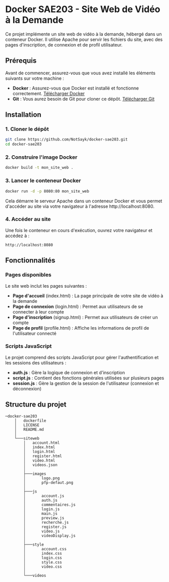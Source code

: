 # Docker SAE203 - Site Web de Vidéo à la Demande

Ce projet implémente un site web de vidéo à la demande, hébergé dans un conteneur Docker. Il utilise Apache pour servir les fichiers du site, avec des pages d'inscription, de connexion et de profil utilisateur.

## Prérequis

Avant de commencer, assurez-vous que vous avez installé les éléments suivants sur votre machine :

- **Docker** : Assurez-vous que Docker est installé et fonctionne correctement. [Télécharger Docker](https://www.docker.com/products/docker-desktop)
- **Git** : Vous aurez besoin de Git pour cloner ce dépôt. [Télécharger Git](https://git-scm.com/downloads)

## Installation

### 1. Cloner le dépôt
```bash
git clone https://github.com/NotSayk/docker-sae203.git
cd docker-sae203
```

### 2. Construire l'image Docker
```bash
docker build -t mon_site_web .
```

### 3. Lancer le conteneur Docker
```bash
docker run -d -p 8080:80 mon_site_web
```
Cela démarre le serveur Apache dans un conteneur Docker et vous permet d'accéder au site via votre navigateur à l'adresse http://localhost:8080.

### 4. Accéder au site
Une fois le conteneur en cours d'exécution, ouvrez votre navigateur et accédez à :
```
http://localhost:8080
```

## Fonctionnalités

### Pages disponibles
Le site web inclut les pages suivantes :

- **Page d'accueil** (index.html) : La page principale de votre site de vidéo à la demande
- **Page de connexion** (login.html) : Permet aux utilisateurs de se connecter à leur compte
- **Page d'inscription** (signup.html) : Permet aux utilisateurs de créer un compte
- **Page de profil** (profile.html) : Affiche les informations de profil de l'utilisateur connecté

### Scripts JavaScript
Le projet comprend des scripts JavaScript pour gérer l'authentification et les sessions des utilisateurs :

- **auth.js** : Gère la logique de connexion et d'inscription
- **script.js** : Contient des fonctions générales utilisées sur plusieurs pages
- **session.js** : Gère la gestion de la session de l'utilisateur (connexion et déconnexion)

## Structure du projet

```
─docker-sae203
    │   dockerfile
    │   LICENSE
    │   README.md
    │   
    └───siteweb
        │   account.html
        │   index.html                                                                    
        │   login.html
        │   register.html
        │   video.html
        │   videos.json
        │   
        ├───images
        │       logo.png
        │       pfp-defaut.png
        │       
        ├───js
        │       account.js
        │       auth.js
        │       commentaires.js
        │       login.js
        │       main.js
        │       preview.js
        │       recherche.js
        │       register.js
        │       video.js
        │       videoDisplay.js
        │
        ├───style
        │       account.css
        │       index.css
        │       login.css
        │       style.css
        │       video.css
        │
        └───videos
                
```
